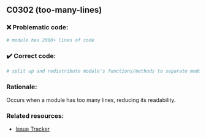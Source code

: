 ## C0302 (too-many-lines)

### :x: Problematic code:

```python
# module has 2000+ lines of code
```

### :heavy_check_mark: Correct code:

```python
# split up and redistribute module's functions/methods to separate modules
```

### Rationale:

Occurs when a module has too many lines, reducing its readability.

### Related resources:

- [Issue Tracker](https://github.com/PyCQA/pylint/issues?q=is%3Aissue+%22too-many-lines%22+OR+%22C0302%22)
